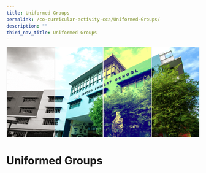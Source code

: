 ```yaml
---
title: Uniformed Groups
permalink: /co-curricular-activity-cca/Uniformed-Groups/
description: ""
third_nav_title: Uniformed Groups
---
```

![](/images/Banner.png)

Uniformed Groups
================